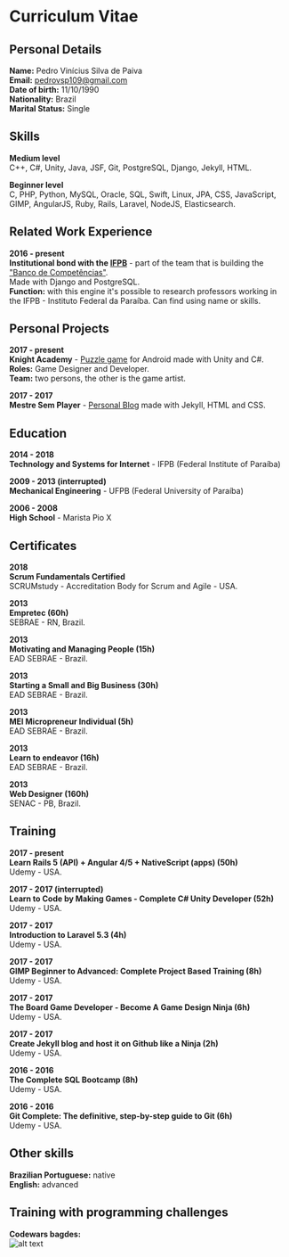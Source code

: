 # Curriculum Vitae

## Personal Details

**Name:** Pedro Vinícius Silva de Paiva <br>
**Email:** pedrovsp109@gmail.com  <br>
**Date of birth:** 11/10/1990  <br>
**Nationality:** Brazil  <br>
**Marital Status:** Single  <br>

## Skills

**Medium level** <br>
C++, C#, Unity, Java, JSF, Git, PostgreSQL, Django, Jekyll, HTML.

**Beginner level** <br>
C, PHP, Python, MySQL, Oracle,  SQL, Swift, Linux,  JPA, CSS, JavaScript, GIMP, AngularJS, Ruby, Rails, Laravel, NodeJS, Elasticsearch.

## Related Work Experience

**2016 - present** <br>
**Institutional bond with the <a href="https://www.ifpb.edu.br/">IFPB</a>** - part of the team that is building the <a href="https://suap.ifpb.edu.br/bi/">"Banco de Competências"</a>. <br>
Made with Django and PostgreSQL. <br>
**Function:** with this engine it's possible to research professors working in the IFPB - Instituto Federal da Paraíba. Can find using name or skills.

## Personal Projects

**2017 - present** <br>
**Knight Academy** - <a href="https://play.google.com/store/apps/details?id=com.tempolivregames.KnightAcademy&hl=pt_BR">Puzzle game</a> for Android made with Unity and C#. <br>
**Roles:** Game Designer and Developer. <br>
**Team:** two persons, the other is the game artist.

**2017 - 2017** <br>
**Mestre Sem Player** - <a href="http://mestresemplayer.com.br/">Personal Blog</a> made with Jekyll, HTML and CSS.

## Education

**2014 - 2018** <br>
**Technology and Systems for Internet** - IFPB (Federal Institute of Paraíba)  

**2009 - 2013 (interrupted)** <br>
**Mechanical Engineering** - UFPB (Federal University of Paraíba)    

**2006 - 2008** <br>
**High School** - Marista Pio X 

## Certificates

**2018**<br>
**Scrum Fundamentals Certified** <br>
SCRUMstudy - Accreditation Body for Scrum and Agile - USA.

**2013** <br>
**Empretec (60h)** <br>
SEBRAE - RN, Brazil. 

**2013** <br>
**Motivating and Managing People (15h)** <br>
EAD SEBRAE - Brazil.

**2013** <br>
**Starting a Small and Big Business (30h)** <br>
EAD SEBRAE - Brazil.

**2013** <br>
**MEI Micropreneur Individual (5h)** <br>
EAD SEBRAE - Brazil.

**2013** <br>
**Learn to endeavor (16h)** <br>
EAD SEBRAE - Brazil.

**2013** <br>
**Web Designer (160h)** <br>
SENAC - PB, Brazil.

## Training

**2017 - present** <br>
**Learn Rails 5 (API) + Angular 4/5 + NativeScript (apps) (50h)** <br>
Udemy - USA.

**2017 - 2017 (interrupted)** <br>
**Learn to Code by Making Games - Complete C# Unity Developer (52h)** <br>
Udemy - USA.

**2017 - 2017** <br>
**Introduction to Laravel 5.3 (4h)** <br>
Udemy - USA.

**2017 - 2017** <br>
**GIMP Beginner to Advanced: Complete Project Based Training (8h)** <br>
Udemy - USA.

**2017 - 2017** <br>
**The Board Game Developer - Become A Game Design Ninja (6h)** <br>
Udemy - USA.

**2017 - 2017** <br>
**Create Jekyll blog and host it on Github like a Ninja (2h)** <br>
Udemy - USA.

**2016 - 2016** <br>
**The Complete SQL Bootcamp (8h)** <br>
Udemy - USA.

**2016 - 2016** <br>
**Git Complete: The definitive, step-by-step guide to Git (6h)** <br> 
Udemy - USA.

## Other skills

**Brazilian Portuguese:** native <br>
**English:** advanced <br>

## Training with programming challenges

**Codewars bagdes:** <br>
![alt text](https://www.codewars.com/users/VSPPedro/badges/large)
